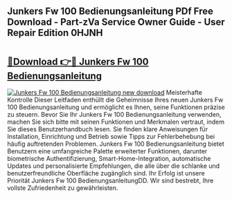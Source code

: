 ## Junkers Fw 100 Bedienungsanleitung PDf Free Download - Part-zVa Service Owner Guide - User Repair Edition 0HJNH

# <h2><a href="http://df50s4f.blite.top/?on=Junkers+Fw+100+Bedienungsanleitung">🔗Download 👉🔴 Junkers Fw 100 Bedienungsanleitung</a></h2>

[![Junkers Fw 100 Bedienungsanleitung new download](https://i.imgur.com/lujVjoI.png)](http://df50s4f.blite.top/?on=Junkers+Fw+100+Bedienungsanleitung)
Meisterhafte Kontrolle Dieser Leitfaden enthüllt die Geheimnisse Ihres neuen Junkers Fw 100 Bedienungsanleitung und ermöglicht es Ihnen, seine Funktionen präzise zu steuern. Bevor Sie Ihr Junkers Fw 100 Bedienungsanleitung verwenden, machen Sie sich bitte mit seinen Funktionen und Merkmalen vertraut, indem Sie dieses Benutzerhandbuch lesen. Sie finden klare Anweisungen für Installation, Einrichtung und Betrieb sowie Tipps zur Fehlerbehebung bei häufig auftretenden Problemen. Junkers Fw 100 Bedienungsanleitung bietet Benutzern eine umfangreiche Palette erweiterter Funktionen, darunter biometrische Authentifizierung, Smart-Home-Integration, automatische Updates und personalisierte Empfehlungen, die alle über die schlanke und benutzerfreundliche Oberfläche zugänglich sind. Ihr Erfolg ist unsere Priorität Junkers Fw 100 BedienungsanleitungDD. Wir sind bestrebt, Ihre vollste Zufriedenheit zu gewährleisten.
